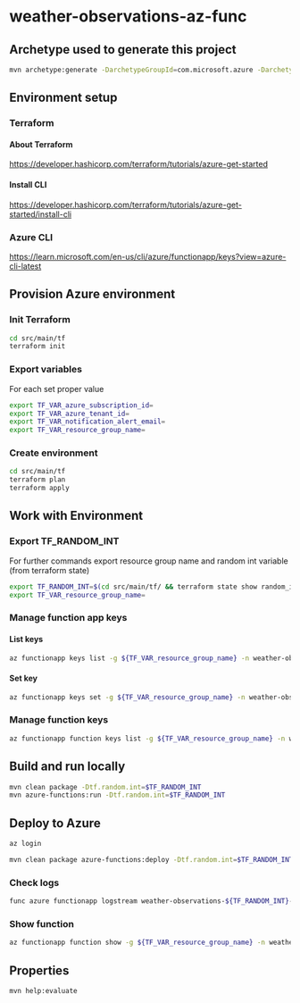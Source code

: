 # weather-observations-az-func

## Archetype used to generate this project
```bash
mvn archetype:generate -DarchetypeGroupId=com.microsoft.azure -DarchetypeArtifactId=azure-functions-archetype -DjavaVersion=11
```

## Environment setup

### Terraform
#### About Terraform
https://developer.hashicorp.com/terraform/tutorials/azure-get-started
#### Install CLI
https://developer.hashicorp.com/terraform/tutorials/azure-get-started/install-cli  

### Azure CLI
https://learn.microsoft.com/en-us/cli/azure/functionapp/keys?view=azure-cli-latest

## Provision Azure environment
### Init Terraform
```bash
cd src/main/tf
terraform init
```

### Export variables
For each set proper value
```bash
export TF_VAR_azure_subscription_id=
export TF_VAR_azure_tenant_id=
export TF_VAR_notification_alert_email=
export TF_VAR_resource_group_name=
```

### Create environment
```bash
cd src/main/tf
terraform plan
terraform apply
```

## Work with Environment

### Export TF_RANDOM_INT
For further commands export resource group name and random int variable (from terraform state)
```bash
export TF_RANDOM_INT=$(cd src/main/tf/ && terraform state show random_integer.this |grep result | cut -d "=" -f2 |xargs)
export TF_VAR_resource_group_name=
```

### Manage function app keys
#### List keys
```bash
az functionapp keys list -g ${TF_VAR_resource_group_name} -n weather-observations-${TF_RANDOM_INT}-func-app
```
#### Set key
```bash
az functionapp keys set -g ${TF_VAR_resource_group_name} -n weather-observations-${TF_RANDOM_INT}-func-app --key-type functionKeys --key-name MyKeyName --key-value MyKeyValue
```
### Manage function keys
```bash
az functionapp function keys list -g ${TF_VAR_resource_group_name} -n weather-observations-${TF_RANDOM_INT}-func-app --function-name get-latest-observations-v1
```

## Build and run locally
```bash
mvn clean package -Dtf.random.int=$TF_RANDOM_INT
mvn azure-functions:run -Dtf.random.int=$TF_RANDOM_INT
```

## Deploy to Azure
```bash
az login
```
```bash
mvn clean package azure-functions:deploy -Dtf.random.int=$TF_RANDOM_INT -Dapp.resource.group=$TF_VAR_resource_group_name
```

### Check logs
```bash
func azure functionapp logstream weather-observations-${TF_RANDOM_INT}-func-app
```

### Show function
```bash
az functionapp function show -g ${TF_VAR_resource_group_name} -n weather-observations-${TF_RANDOM_INT}-func-app --function-name get-latest-observations-v1
```

## Properties
```bash
mvn help:evaluate
```
